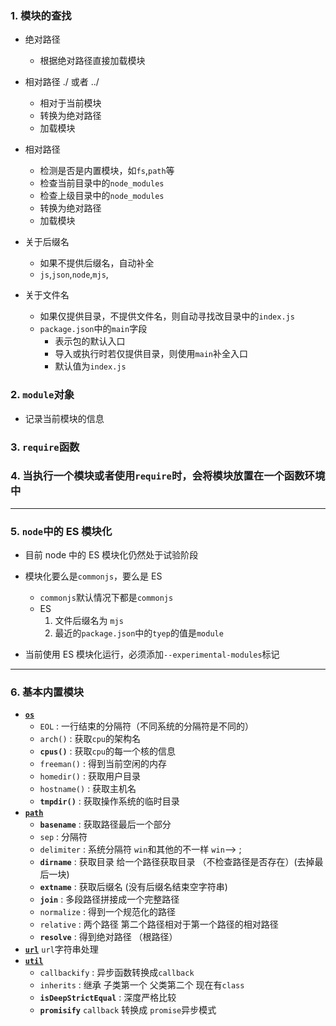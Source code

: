 ### 1. 模块的查找

- 绝对路径

  - 根据绝对路径直接加载模块

- 相对路径 ./ 或者 ../

  - 相对于当前模块
  - 转换为绝对路径
  - 加载模块

- 相对路径

  - 检测是否是内置模块，如`fs`,`path`等
  - 检查当前目录中的`node_modules`
  - 检查上级目录中的`node_modules`
  - 转换为绝对路径
  - 加载模块

- 关于后缀名

  - 如果不提供后缀名，自动补全
  - `js`,`json`,`node`,`mjs`,

- 关于文件名
  - 如果仅提供目录，不提供文件名，则自动寻找改目录中的`index.js`
  - `package.json`中的`main`字段
    - 表示包的默认入口
    - 导入或执行时若仅提供目录，则使用`main`补全入口
    - 默认值为`index.js`

### 2. `module`对象

- 记录当前模块的信息

### 3. `require`函数

### 4. 当执行一个模块或者使用`require`时，会将模块放置在一个函数环境中

---

### 5. `node`中的 ES 模块化

- 目前 node 中的 ES 模块化仍然处于试验阶段

- 模块化要么是`commonjs`，要么是 ES

  - `commonjs`默认情况下都是`commonjs`
  - ES
    1. 文件后缀名为 `mjs`
    2. 最近的`package.json`中的`tyep`的值是`module`

- 当前使用 ES 模块化运行，必须添加`--experimental-modules`标记

---

### 6. 基本内置模块

- [**`os`**](https://nodejs.org/dist/latest-v20.x/docs/api/os.html)
  - `EOL` : 一行结束的分隔符（不同系统的分隔符是不同的）
  - `arch()` : 获取`cpu`的架构名
  - **`cpus()`** : 获取`cpu`的每一个核的信息
  - `freeman()` : 得到当前空闲的内存
  - `homedir()` : 获取用户目录
  - `hostname()` : 获取主机名
  - **`tmpdir()`** : 获取操作系统的临时目录
- [**`path`**](https://nodejs.org/dist/latest-v20.x/docs/api/path.html)
  - **`basename`** : 获取路径最后一个部分
  - `sep` : 分隔符
  - `delimiter` : 系统分隔符 `win`和其他的不一样 `win`--> ;
  - **`dirname`** : 获取目录  给一个路径获取目录 （不检查路径是否存在）(去掉最后一块)
  - **`extname`** : 获取后缀名 (没有后缀名结束空字符串)
  - **`join`** : 多段路径拼接成一个完整路径
  - `normalize` : 得到一个规范化的路径
  - `relative` : 两个路径 第二个路径相对于第一个路径的相对路径
  - **`resolve`** : 得到绝对路径 （根路径）
- [**`url`**](https://nodejs.org/dist/latest-v20.x/docs/api/url.html)  `url`字符串处理
- [**`util`**](https://nodejs.org/dist/latest-v20.x/docs/api/util.html)
  - `callbackify` : 异步函数转换成`callback`
  - `inherits` : 继承 子类第一个  父类第二个 现在有`class`
  - **`isDeepStrictEqual`** : 深度严格比较
  - **`promisify`** `callback` 转换成 `promise`异步模式
